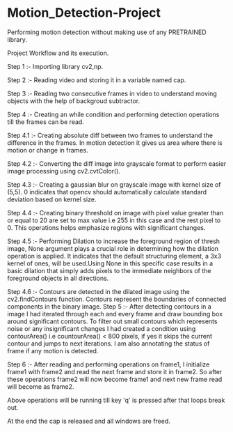 # Motion_Detection-Project
Performing motion detection without making use of any PRETRAINED library.

Project Workflow and its execution.

Step 1 :- Importing library cv2,np.

Step 2 :- Reading video and storing it in a variable named cap.

Step 3 :- Reading two consecutive frames in video to understand moving objects with the help of backgroud subtractor.

Step 4 :- Creating an while condition and performing detection operations till the frames can be read.

Step 4.1 :- Creating absolute diff between two frames to understand the difference in the frames. In motion detection it gives us area where there is motion or change in frames.

Step 4.2 :- Converting the diff image into grayscale format to perform easier image processing using cv2.cvtColor().

Step 4.3 :- Creating a gaussian blur on grayscale image with kernel size of (5,5). 0 indicates that opencv should automatically calculate standard deviation based on kernel size.

Step 4.4 :- Creating binary threshold on image with pixel value greater than or equal to 20 are set to max value i.e 255 in this case and the rest pixel to 0. This operations helps emphasize regions with significant changes.

Step 4.5 :- Performing Dilation to increase the foreground region of thresh image, None argument plays a crucial role in determining how the dilation operation is applied. It indicates that the default structuring element, a 3x3 kernel of ones, will be used.Using None in this specific case results in a basic dilation that simply adds pixels to the immediate neighbors of the foreground objects in all directions.

Step 4.6 :- Contours are detected in the dilated image using the cv2.findContours function. Contours represent the boundaries of connected components in the binary image. 
Step 5 :- After detecting contours in a image I had iterated through each and every frame and draw bounding box around significant contours. To filter out small contours which represents noise or any insignificant changes I had created a condition using contourArea() i.e countourArea() < 800 pixels, if yes it skips the current contour and jumps to next iterations. I am also annotating the status of frame if any motion is detected. 

Step 6 :- After reading and performing operations on frame1, I initialize frame1 with frame2 and read the next frame and store it in frame2. So after these operations frame2 will now become frame1 and next new frame read will become as frame2.

Above operations will be running till key 'q' is pressed after that loops break out.

At the end the cap is released and all windows are freed.
